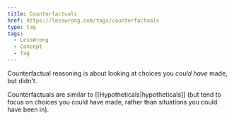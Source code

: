 ```yaml
---
title: Counterfactuals
href: https://lesswrong.com/tags/counterfactuals
type: tag
tags:
  - LessWrong
  - Concept
  - Tag
---
```


Counterfactual reasoning is about looking at choices you *could* *have* made, but didn't.

Counterfactuals are similar to [[Hypotheticals|hypotheticals]] (but tend to focus on choices you could have made, rather than situations you could have been in).